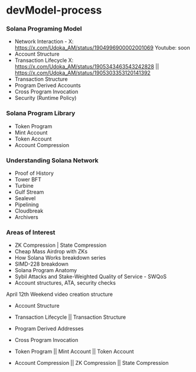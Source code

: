 # devModel-process

### Solana Programing Model

- Network Interaction - X: https://x.com/Udoka_AM/status/1904996900002001069 Youtube: soon
- Account Structure 
- Transaction Lifecycle X: https://x.com/Udoka_AM/status/1905343463543242828 || https://x.com/Udoka_AM/status/1905303353120141392
- Transaction Structure
- Program Derived Accounts
- Cross Program Invocation
- Security (Runtime Policy)

### Solana Program Library

- Token Program
- Mint Account
- Token Account
- Account Compression

### Understanding Solana Network

- Proof of History
- Tower BFT
- Turbine
- Gulf Stream
- Sealevel
- Pipelining
- Cloudbreak
- Archivers


### Areas of Interest

- ZK Compression | State Compression
- Cheap Mass Airdrop with ZKs
- How Solana Works breakdown series
- SIMD-228 breakdown
- Solana Program Anatomy
- Sybil Attacks and Stake-Weighted Quality of Service - SWQoS
- Account structures, ATA, security checks

April 12th Weekend video creation structure
- Account Structure 
- Transaction Lifecycle || Transaction Structure
- Program Derived Addresses
- Cross Program Invocation

- Token Program || Mint Account || Token Account
- Account Compression || ZK Compression || State Compression
